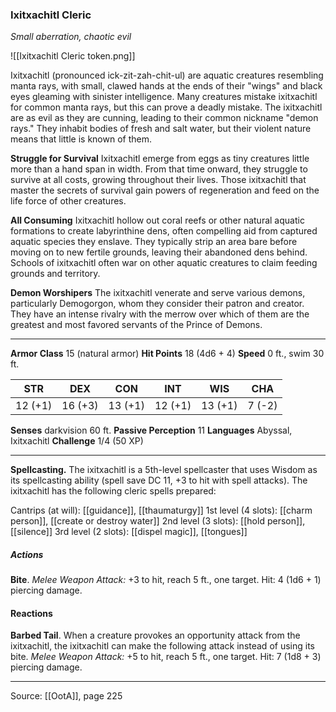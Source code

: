 ### Ixitxachitl Cleric
_Small aberration, chaotic evil_

![[Ixitxachitl Cleric token.png]]

Ixitxachitl (pronounced ick-zit-zah-chit-ul) are aquatic creatures resembling manta rays, with small, clawed hands at the ends of their "wings" and black eyes gleaming with sinister intelligence. Many creatures mistake ixitxachitl for common manta rays, but this can prove a deadly mistake. The ixitxachitl are as evil as they are cunning, leading to their common nickname "demon rays." They inhabit bodies of fresh and salt water, but their violent nature means that little is known of them.

**Struggle for Survival**  Ixitxachitl emerge from eggs as tiny creatures little more than a hand span in width. From that time onward, they struggle to survive at all costs, growing throughout their lives. Those ixitxachitl that master the secrets of survival gain powers of regeneration and feed on the life force of other creatures.


**All Consuming** Ixitxachitl hollow out coral reefs or other natural aquatic formations to create labyrinthine dens, often compelling aid from captured aquatic species they enslave. They typically strip an area bare before moving on to new fertile grounds, leaving their abandoned dens behind. Schools of ixitxachitl often war on other aquatic creatures to claim feeding grounds and territory.


**Demon Worshipers** The ixitxachitl venerate and serve various demons, particularly Demogorgon, whom they consider their patron and creator. They have an intense rivalry with the merrow over which of them are the greatest and most favored servants of the Prince of Demons.

---

**Armor Class** 15 (natural armor)
**Hit Points** 18 (4d6 + 4)
**Speed** 0 ft., swim 30 ft.

| STR     | DEX     | CON     | INT     | WIS     | CHA     |
|---------|---------|---------|---------|---------|---------|
| 12 (+1) | 16 (+3) | 13 (+1) | 12 (+1) | 13 (+1) | 7 (-2) |

**Senses** darkvision 60 ft.
**Passive Perception** 11
**Languages** Abyssal, Ixitxachitl
**Challenge** 1/4 (50 XP)

---

**Spellcasting.** The ixitxachitl is a 5th-level spellcaster that uses Wisdom as its spellcasting ability (spell save DC 11, +3 to hit with spell attacks). The ixitxachitl has the following cleric spells prepared:

Cantrips (at will): [[guidance]], [[thaumaturgy]]
1st level (4 slots): [[charm person]], [[create or destroy water]]
2nd level (3 slots): [[hold person]], [[silence]]
3rd level (2 slots): [[dispel magic]], [[tongues]]

##### Actions
**Bite**. _Melee Weapon Attack:_ +3 to hit, reach 5 ft., one target. Hit: 4 (1d6 + 1) piercing damage.

#### Reactions
**Barbed Tail**. When a creature provokes an opportunity attack from the ixitxachitl, the ixitxachitl can make the following attack instead of using its bite. _Melee Weapon Attack:_ +5 to hit, reach 5 ft., one target. Hit: 7 (1d8 + 3) piercing damage.


---

Source: [[OotA]], page 225